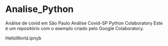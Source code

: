 # Analise_Python
Análise de covid em São Paulo
Análise Covid-SP Python Colaboratory
Este é um repositório com o exemplo criado pelo Google Colaboratory.

HelloWorld.ipnyb
